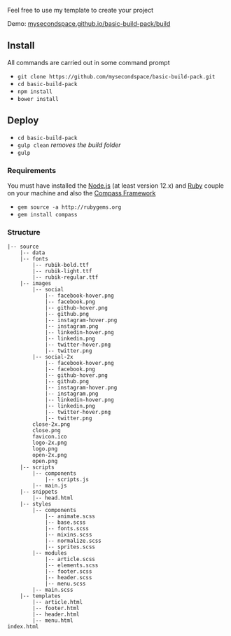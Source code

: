 Feel free to use my template to create your project

Demo: [mysecondspace.github.io/basic-build-pack/build](https://mysecondspace.github.io/basic-build-pack/build/)

## Install

All commands are carried out in some command prompt

- `git clone https://github.com/mysecondspace/basic-build-pack.git`
- `cd basic-build-pack`
- `npm install`
- `bower install`

## Deploy

- `cd basic-build-pack`
- `gulp clean` _removes the build folder_
- `gulp`

### Requirements

You must have installed the [Node.js](https://nodejs.org/en) (at least version 12.x) and [Ruby](https://www.ruby-lang.org/en/downloads/) couple on your machine and also the [Compass Framework](http://compass-style.org/)

- `gem source -a http://rubygems.org`
- `gem install compass`

### Structure

```
|-- source
    |-- data
    |-- fonts
        |-- rubik-bold.ttf
        |-- rubik-light.ttf
        |-- rubik-regular.ttf
    |-- images
        |-- social
            |-- facebook-hover.png
            |-- facebook.png
            |-- github-hover.png
            |-- github.png
            |-- instagram-hover.png
            |-- instagram.png
            |-- linkedin-hover.png
            |-- linkedin.png
            |-- twitter-hover.png
            |-- twitter.png
        |-- social-2x
            |-- facebook-hover.png
            |-- facebook.png
            |-- github-hover.png
            |-- github.png
            |-- instagram-hover.png
            |-- instagram.png
            |-- linkedin-hover.png
            |-- linkedin.png
            |-- twitter-hover.png
            |-- twitter.png
        close-2x.png
        close.png
        favicon.ico
        logo-2x.png
        logo.png
        open-2x.png
        open.png
    |-- scripts
        |-- components
            |-- scripts.js
        |-- main.js
    |-- snippets
        |-- head.html
    |-- styles
        |-- components
            |-- animate.scss
            |-- base.scss
            |-- fonts.scss
            |-- mixins.scss
            |-- normalize.scss
            |-- sprites.scss
        |-- modules
            |-- article.scss
            |-- elements.scss
            |-- footer.scss
            |-- header.scss
            |-- menu.scss
        |-- main.scss
    |-- templates
        |-- article.html
        |-- footer.html
        |-- header.html
        |-- menu.html
index.html
```
